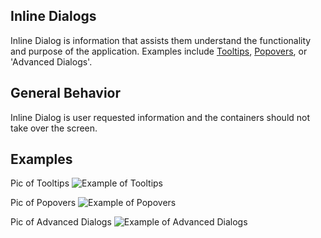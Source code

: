 ## Inline Dialogs
Inline Dialog is information that assists them understand the functionality and purpose of the application. Examples include [Tooltips](#/components/tooltip), [Popovers](#/components/popover), or 'Advanced Dialogs'.

## General Behavior
Inline Dialog is user requested information and the containers should not take over the screen.

## Examples
Pic of Tooltips
![Example of Tooltips](/images/patterns/tooltip1.png)


Pic of Popovers
![Example of Popovers](/images/patterns/popover1.png)


Pic of Advanced Dialogs
![Example of Advanced Dialogs](/images/patterns/advanced_b.png)
